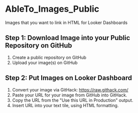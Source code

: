 # AbleTo_Images_Public
Images that you want to link in HTML for Looker Dashboards

## Step 1: Download Image into your Public Repository on GitHub
1. Create a public repository on GitHub
2. Upload your image(s) on GitHub

## Step 2: Put Images on Looker Dashboard
1. Convert your image via GitHack: https://raw.githack.com/
2. Paste your URL for your image from GitHub into GitHack.
3. Copy the URL from the "Use this URL in Production" output.
4. Insert URL into your text tile, using HTML formatting.
